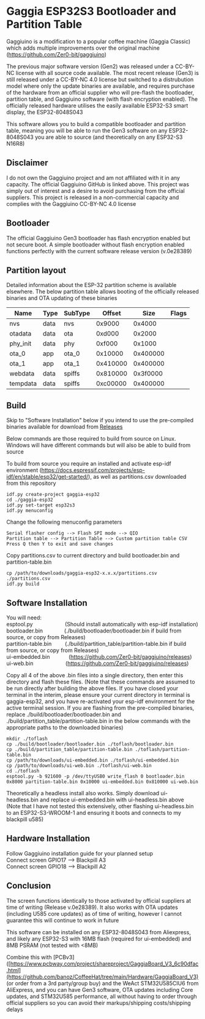 # Gaggia ESP32S3 Bootloader and Partition Table
Gaggiuino is a modification to a popular coffee machine (Gaggia Classic) which adds multiple improvements over the original machine (https://github.com/Zer0-bit/gaggiuino)

The previous major software version (Gen2) was released under a CC-BY-NC license with all source code available. The most recent release (Gen3) is still released under a CC-BY-NC 4.0 license but switched to a distrubution model where only the update binaries are available, and requires purchase of the hardware from an official supplier who will pre-flash the bootloader, partition table, and Gaggiuino software (with flash encryption enabled). The officially released hardware utilises the easily available ESP32-S3 smart display, the ESP32-8048S043

This software allows you to build a compatible bootloader and partition table, meaning you will be able to run the Gen3 software on any ESP32-8048S043 you are able to source (and theoretically on any ESP32-S3 N16R8)

## Disclaimer
I do not own the Gaggiuino project and am not affiliated with it in any capacity. The official Gaggiuino GitHub is linked above. This project was simply out of interest and a desire to avoid purchasing from the official suppliers. This project is released in a non-commercial capacity and complies with the Gaggiuino CC-BY-NC 4.0 license

## Bootloader
The official Gaggiuino Gen3 bootloader has flash encryption enabled but not secure boot. A simple bootloader without flash encryption enabled functions perfectly with the current software release version (v.0e28389)

## Partition layout
Detailed information about the ESP-32 partition scheme is available elsewhere. The below partition table allows booting of the officially released binaries and OTA updating of these binaries

|Name|Type|SubType|Offset|Size|Flags|
|----|----|-------|------|----|-----|
|nvs|data|nvs|0x9000|0x4000|
|otadata|data|ota|0xd000|0x2000|
|phy_init|data|phy|0xf000|0x1000|
|ota_0|app|ota_0|0x10000|0x400000|	
|ota_1|app|ota_1|0x410000|0x400000|
|webdata|data|spiffs|0x810000|0x3f0000|	
|tempdata|data|spiffs|0xc00000|0x400000|

## Build
Skip to "Software Installation" below if you intend to use the pre-compiled binaries available for download from [Releases](https://github.com/a4vgx7b2M/gaggia-esp32/releases)

Below commands are those required to build from source on Linux. Windows will have different commands but will also be able to build from source

To build from source you require an installed and activate esp-idf environment (https://docs.espressif.com/projects/esp-idf/en/stable/esp32/get-started/), as well as partitions.csv downloaded from this repository

```
idf.py create-project gaggia-esp32
cd ./gaggia-esp32
idf.py set-target esp32s3
idf.py menuconfig
```

Change the following menuconfig parameters

```
Serial flasher config --> Flash SPI mode --> QIO
Partition table --> Partition Table --> Custom partition table CSV
Press Q then Y to exit and save changes
```
Copy partitions.csv to current directory and build bootloader.bin and partition-table.bin

```
cp /path/to/downloads/gaggia-esp32-x.x.x/partitions.csv ./partitions.csv
idf.py build
```

## Software Installation
You will need:<br/>
esptool.py&ensp;&ensp;&ensp;&ensp;&ensp;&ensp;&ensp;&ensp;&ensp;&ensp;&ensp;&ensp;(Should install automatically with esp-idf installation)<br/>
bootloader.bin&ensp;&ensp;&ensp;&ensp;&ensp;&ensp;&ensp;&ensp;(./build/bootloader/bootloader.bin if build from source, or copy from Releases)<br/>
partition-table.bin&ensp;&ensp;&ensp;&ensp;&ensp;(./build/partition_table/partition-table.bin if build from source, or copy from Releases)<br/>
ui-embedded.bin&ensp;&ensp;&ensp;&ensp;&ensp;&ensp;&ensp;(https://github.com/Zer0-bit/gaggiuino/releases)<br/>
ui-web.bin&ensp;&ensp;&ensp;&ensp;&ensp;&ensp;&ensp;&ensp;&ensp;&ensp;&ensp;&ensp;(https://github.com/Zer0-bit/gaggiuino/releases)

Copy all 4 of the above .bin files into a single directory, then enter this directory and flash these files. (Note that these commands are assumed to be run directly after building the above files. If you have closed your terminal in the interim, please ensure your current directory in terminal is gaggia-esp32, and you have re-activated your esp-idf environment for the active terminal session. If you are flashing from the pre-compiled binaries, replace ./build/bootloader/bootloader.bin and ./build/partition_table/partition-table.bin in the below commands with the appropriate paths to the downloaded binaries)

```
mkdir ./toflash
cp ./build/bootloader/bootloader.bin ./toflash/bootloader.bin
cp ./build/partition_table/partition-table.bin ./toflash/partition-table.bin
cp /path/to/downloads/ui-embedded.bin ./toflash/ui-embedded.bin
cp /path/to/downloads/ui-web.bin ./toflash/ui-web.bin
cd ./toflash
esptool.py -b 921600 -p /dev/ttyUSB0 write_flash 0 bootloader.bin 0x8000 partition-table.bin 0x10000 ui-embedded.bin 0x810000 ui-web.bin
```

Theoretically a headless install also works. Simply download ui-headless.bin and replace ui-embedded.bin with ui-headless.bin above (Note that I have not tested this extensively, other flashing ui-headless.bin to an ESP32-S3-WROOM-1 and ensuring it boots and connects to my blackpill u585)

## Hardware Installation
Follow Gaggiuino installation guide for your planned setup<br/>
Connect screen GPIO17 --> Blackpill A3<br/>
Connect screen GPIO18 --> Blackpill A2<br/>

## Conclusion
The screen functions identically to those activated by official suppliers at time of writing (Release v.0e28389). It also works with OTA updates (including U585 core updates) as of time of writing, however I cannot guarantee this will continue to work in future

This software can be installed on any ESP32-8048S043 from Aliexpress, and likely any ESP32-S3 with 16MB flash (required for ui-embedded) and 8MB PSRAM (not tested with <8MB)

Combine this with [PCBv3]([https://www.pcbway.com/project/shareproject/GaggiaBoard_V3_6c90dfac.html](https://github.com/banoz/CoffeeHat/tree/main/Hardware/GaggiaBoard_V3) (or order from a 3rd party/group buy) and the WeAct STM32U585CIU6 from AliExpress, and you can have Gen3 software, OTA updates including Core updates, and STM32U585 performance, all without having to order through official suppliers so you can avoid their markups/shipping costs/shipping delays
